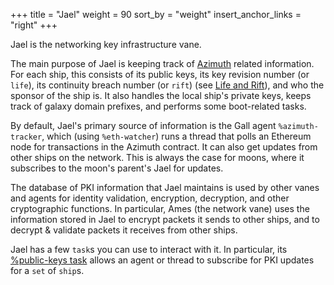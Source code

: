 +++
title = "Jael"
weight = 90
sort_by = "weight"
insert_anchor_links = "right"
+++

Jael is the networking key infrastructure vane.

The main purpose of Jael is keeping track of
[Azimuth](/system/identity/azimuth) related information. For each ship, this
consists of its public keys, its key revision number (or `life`), its
continuity breach number (or `rift`) (see [Life and
Rift](/system/identity/concepts/life-and-rift)), and who the sponsor of the
ship is. It also handles the local ship's private keys, keeps track of galaxy
domain prefixes, and performs some boot-related tasks.

By default, Jael's primary source of information is the Gall agent
`%azimuth-tracker`, which (using `%eth-watcher`) runs a thread that polls an
Ethereum node for transactions in the Azimuth contract. It can also get updates
from other ships on the network. This is always the case for moons, where it
subscribes to the moon's parent's Jael for updates.

The database of PKI information that Jael maintains is used by other vanes and
agents for identity validation, encryption, decryption, and other cryptographic
functions. In particular, Ames (the network vane) uses the information stored
in Jael to encrypt packets it sends to other ships, and to decrypt & validate
packets it receives from other ships.

Jael has a few `task`s you can use to interact with it. In particular, its
[%public-keys task](/system/kernel/jael/reference/tasks#public-keys) allows an
agent or thread to subscribe for PKI updates for a `set` of `ship`s.

